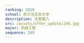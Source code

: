 ```yaml
---
ranking: 2018
school: 宾夕法尼亚大学
description: 全美第八
src: /assets/offer_update/249.jpg
major: 机械工程
sequence: 249
---
```


